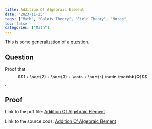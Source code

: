 ```yaml
---
title: Addition Of Algebraic Element
date: "2023-11-25"
tags: ["Math", "Galois Theory", "Field Theory", "Notes"]
toc: false
categories: ["Math"]
---
```


This is some generalization of a question.

## Question

Proof that $$1 + \sqrt{2} + \sqrt{3} + \dots + \sqrt{n} \notin \mathbb{Q}$$.

## Proof

Link to the pdf file:
[Addition Of Algebraic Element](/static/math/AdditionOfAlgebraicElement/main.pdf)

Link to the source code:
[Addition Of Algebraic Element](/static/math/AdditionOfAlgebraicElement/main.tex)